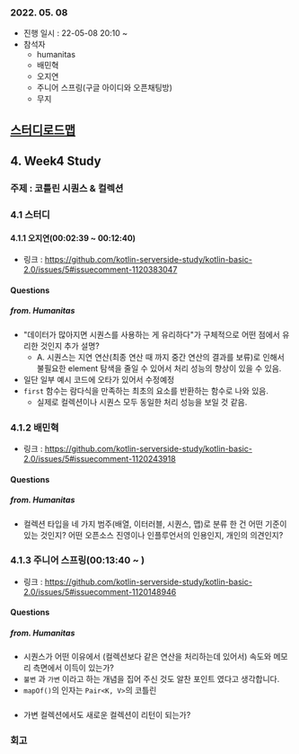 ### 2022. 05. 08

* 진행 일시 : 22-05-08 20:10 ~ 
* 참석자
  * humanitas
  * 배민혁
  * 오지연
  * 주니어 스프링(구글 아이디와 오픈채팅방)
  * 무지

## [스터디로드맵](https://docs.google.com/spreadsheets/d/12z15TYyXQWwNTsqa95uINQWR1are03s2_mA-SFCAJUI/edit#gid=1065492110)

## 4. Week4 Study
### 주제 : 코틀린 시퀀스 & 컬렉션

### 4.1 스터디 

#### 4.1.1 오지연(00:02:39 ~ 00:12:40)
* 링크 : https://github.com/kotlin-serverside-study/kotlin-basic-2.0/issues/5#issuecomment-1120383047

#### Questions
##### from. Humanitas
* "데이터가 많아지면 시퀀스를 사용하는 게 유리하다"가 구체적으로 어떤 점에서 유리한 것인지 추가 설명?
  * A. 시퀀스는 지연 연산(최종 연산 때 까지 중간 연산의 결과를 보류)로 인해서 불필요한 element 탐색을 줄일 수 있어서 처리 성능의 향상이 있을 수 있음.
* 일단 일부 예시 코드에 오타가 있어서 수정예정
* ```first``` 함수는 람다식을 만족하는 최초의 요소를 반환하는 함수로 나와 있음.
  * 실제로 컬렉션이나 시퀀스 모두 동일한 처리 성능을 보일 것 같음.

### 4.1.2 배민혁
* 링크 : https://github.com/kotlin-serverside-study/kotlin-basic-2.0/issues/5#issuecomment-1120243918

#### Questions
##### from. Humanitas  
* 컬렉션 타입을 네 가지 범주(배열, 이터러블, 시퀀스, 맵)로 분류 한 건 어떤 기준이 있는 것인지? 어떤 오픈소스 진영이나 인플루언서의 인용인지, 개인의 의견인지?

### 4.1.3 주니어 스프링(00:13:40 ~ )
* 링크 : https://github.com/kotlin-serverside-study/kotlin-basic-2.0/issues/5#issuecomment-1120148946

#### Questions
##### from. Humanitas

* 시퀀스가 어떤 이유에서 (컬렉션보다 같은 연산을 처리하는데 있어서) 속도와 메모리 측면에서 이득이 있는가?
* ```불변``` 과 ```가변``` 이라고 하는 개념을 집어 주신 것도 알찬 포인트 였다고 생각합니다.
* ```mapOf()```의 인자는 ```Pair<K, V>```의 코틀린

#####
* 가변 컬렉션에서도 새로운 컬렉션이 리턴이 되는가?

### 회고
